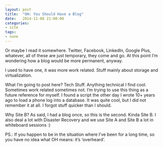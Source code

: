 ```yaml
---
layout: post
title:  "OH: You Should Have a Blog"
date:   2014-11-08 21:00:00
categories:
- site
tags: 
- none
---
```


Or maybe I read it somewhere. Twitter, Facebook, LinkedIn, Google Plus, whatever, all of these are just temporary, they come and go. At this point I’m wondering how a blog would be more permanent, anyway. 

I used to have one, it was more work related. Stuff mainly about storage and virtualization. 

What I’m going to post here? Tech Stuff. Anything technical I find cool. Sometimes work related sometimes not. I’m trying to use this thing as a future reference for myself. I found a script the other day I wrote 10+ years ago to load a phone log into a database. It was quite cool, but I did not remember it at all. I forgot stuff quicker than I should. 

Why Site B? As said, I had a blog once, so this is the second. Kinda Site B. I also deal a lot with Disaster Recovery and we
use Site A and Site B a lot in whiteboard sessions :)

PS.: If you happen to be in the situation where I’ve been for a long time, so you have no idea what OH means: it’s ‘overheard’. 

<!--more-->

